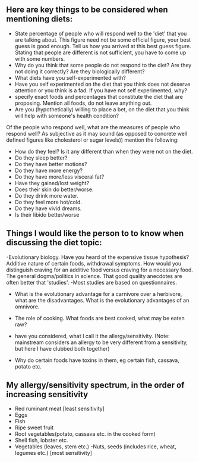 Here are key things to be considered when mentioning diets:
--------------------------
- State percentage of people who will respond well to the 'diet' that you are talking about. This figure need not be some official figure, your best guess is good enough. Tell us how you arrived at this best guess figure. Stating that people are different is not sufficient, you have to come up with some numbers.
- Why do you think that some people do not respond to the diet? Are they not doing it correctly? Are they biologically different?
- What diets have you self-experimented with?
- Have you self experimented on the diet that you think does not deserve attention or you think is a fad. If you have not self experimented, why?
- specify exact foods and percentages that constitute the diet that are proposing. Mention  all foods, do not leave anything out.
- Are you (hypothetically) willing to place a bet, on the diet that you think will help with someone's health condition? 


Of the people who respond well, what are the measures of people who respond well?
As subjective as it may sound (as opposed to concrete well defined figures like cholesterol or sugar levels)) mention the following:
- How do they feel? Is it any different than when they were not on the diet.
- Do they sleep better?
- Do they have better motions?
- Do they have more energy?
- Do they have more/less visceral fat?
- Have they gained/lost weight?
- Does their skin do better/worse.
- Do they drink more water.
- Do they feel more hot/cold.
- Do they have vivid dreams.
- Is their libido better/worse

Things I would like the person to to know when discussing the diet topic:
---------------------------------------------------------------
-Evolutionary biology. Have you heard of the expensive tissue hypothesis?
Additive nature of certain foods, withdrawal symptoms. How would you distinguish craving for an additive food versus craving for a necessary food.
The general dogma/politics in science.
That good quality anecdotes are often better that 'studies'.
-Most studies are based on questionnaires.
- What is the evolutionary advantage for a carnivore over a herbivore, what are the disadvantages. What is the evolutionary advantages of an omnivore.
- The role of cooking. What foods are best cooked, what may be eaten raw?
- have you considered, what I call it the allergy/sensitivity. (Note: mainstream considers an allergy to be very different from a sensitivity, but here I have clubbed both together)

- Why do certain foods have toxins in them, eg certain fish, cassava, potato etc.


My allergy/sensitivity spectrum, in the order of increasing sensitivity
-------------------------------------------------------------------------
- Red ruminant meat [least sensitivity]
- Eggs
- Fish
- Ripe sweet fruit
- Root vegetables(potato, cassava etc. in the cooked form)
- Shell fish, lobster etc.
- Vegetables (leaves, stem etc.)
-Nuts, seeds (includes rice, wheat, legumes etc.) [most sensitivity]
